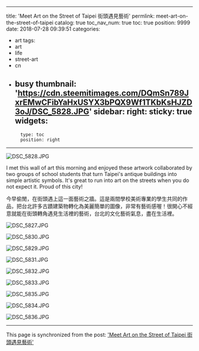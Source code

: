 
---
title: 'Meet Art on the Street of Taipei 街頭遇見藝術'
permlink: meet-art-on-the-street-of-taipei
catalog: true
toc_nav_num: true
toc: true
position: 9999
date: 2018-07-28 09:39:51
categories:
- art
tags:
- art
- life
- street-art
- cn
- busy
thumbnail: 'https://cdn.steemitimages.com/DQmSn789JxrEMwCFibYaHxUSYX3bPQX9Wf1TKbKsHJZD3oJ/DSC_5828.JPG'
sidebar:
    right:
        sticky: true
widgets:
    -
        type: toc
        position: right
---


![DSC_5828.JPG](https://cdn.steemitimages.com/DQmSn789JxrEMwCFibYaHxUSYX3bPQX9Wf1TKbKsHJZD3oJ/DSC_5828.JPG)

I met this wall of art this morning and enjoyed these artwork collaborated by two groups of school students that turn Taipei's antique buildings into simple artistic symbols. It's great to run into art on the streets when you do not expect it. Proud of this city!

今早偷閒，在街頭遇上這一面藝術之牆。這是兩間學校美術專業的學生共同的作品，把台北許多古蹟建築物轉化為美麗簡單的圖像，非常有藝術感喔！很開心不經意就能在街頭轉角遇見生活裡的藝術，台北的文化藝術氣息，盡在生活裡。

![DSC_5827.JPG](https://cdn.steemitimages.com/DQmWQGdXhnGWLajx6yBiKpRhbABUcyocFQVx7vGxUU2HE9A/DSC_5827.JPG)

![DSC_5830.JPG](https://cdn.steemitimages.com/DQmeFDtukGUDi5YpMs9TVdS1XK1az95ZEshApD8bQAf7KmM/DSC_5830.JPG)

![DSC_5829.JPG](https://cdn.steemitimages.com/DQmbDavYiBR6RKfiPPmex4uffPhQ8UJaRBgk6C5ZHAeTpeM/DSC_5829.JPG)

![DSC_5831.JPG](https://cdn.steemitimages.com/DQmaepGu4et98XoD7fiULpoK3CWGGbENcANWzYwmqECFyY5/DSC_5831.JPG)

![DSC_5832.JPG](https://cdn.steemitimages.com/DQmXsnAsievPCSqF4raCrSPZ2bHFGeNdiaF6h9wExDxfxaC/DSC_5832.JPG)

![DSC_5833.JPG](https://cdn.steemitimages.com/DQmPCkmK7WKmHPBpQ5vYdWyX93jXSb2YAxXMPoGsUoRiSdi/DSC_5833.JPG)

![DSC_5835.JPG](https://cdn.steemitimages.com/DQmZmEQBkTX8wABmoLE9YCiRZv4UY2mYB5mY2URktW8Kp2n/DSC_5835.JPG)

![DSC_5834.JPG](https://cdn.steemitimages.com/DQmXNVj2N7a5xMUA9uZUwxsFc5en2Uu9N48FW3ucAB3urMy/DSC_5834.JPG)

![DSC_5836.JPG](https://cdn.steemitimages.com/DQmQyCvysW8Rvim9W5eKvj1tSdinax29RDEdeNZtGbWL3jV/DSC_5836.JPG)

- - -

This page is synchronized from the post: ['Meet Art on the Street of Taipei 街頭遇見藝術'](https://steemit.com/@deanliu/meet-art-on-the-street-of-taipei)
